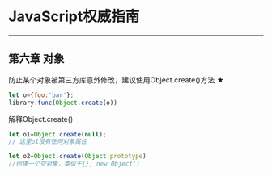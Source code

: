 # JavaScript权威指南

---

## 第六章 **对象**

防止某个对象被第三方库意外修改，建议使用Object.create()方法 $\bigstar$

```javascript
let o={foo:'bar'};
library.func(Object.create(o))
```

解释Object.create()

```javascript
let o1=Object.create(null);
// 这里o1没有任何对象属性

let o2=Object.create(Object.prototype)
//创建一个空对象，类似于{}, new Object()
```

